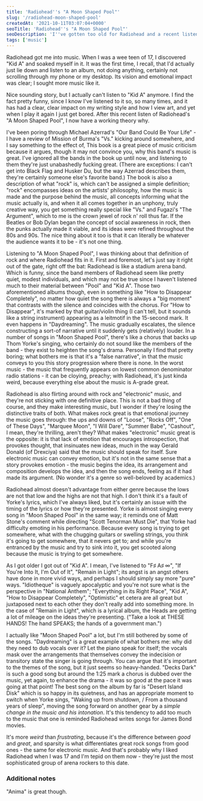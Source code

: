 ```yaml
---
title: 'Radiohead''s "A Moon Shaped Pool"'
slug: '/radiohead-moon-shaped-pool'
createdAt: '2021-10-11T03:07:04+0000'
seoTitle: 'Radiohead''s "A Moon Shaped Pool"'
seoDescription: 'I''ve gotten too old for Radiohead and a recent listen to "A Moon Shaped Pool" has shown me why.'
tags: ['music']
---
```


Radiohead got me into music. When I was a wee teen of 17, I discovered "Kid A" and soaked myself in it. It was the first time, I recall, that I'd actually just lie down and listen to an album, not doing anything, certainly not scrolling through my phone or my desktop. Its vision and emotional impact was clear; I sought more music like it.

Nice sounding story, but I actually can't listen to "Kid A" anymore. I find the fact pretty funny, since I know I've listened to it so, so many times, and it has had a clear, clear impact on my writing style and how I view art, and yet when I play it again I just get bored. After this recent listen of Radiohead's "A Moon Shaped Pool", I now have a working theory why.

I've been poring through Michael Azerrad's "Our Band Could Be Your Life" - I have a review of Mission of Burma's "Vs." kicking around somewhere, and I say something to the effect of, This book is a great piece of music criticism because it argues, though it may not convince you, why this band's music is great. I've ignored all the bands in the book up until now, and listening to them they're just unabashedly fucking great. (There are exceptions: I can't get into Black Flag and Husker Du, but the way Azerrad describes them, they're certainly someone else's favorite band.) The book is also a description of what "rock" is, which can't be assigned a simple definition; "rock" encompasses ideas on the artists' philosophy, how the music is made and the purpose behind the music, all concepts informing what the music actually is, and when it all comes together in an unphony, truly creative way, you get something really special like "Vs." and Fugazi's "The Argument", which to me is the crown jewel of rock n' roll thus far. If the Beatles or Bob Dylan began the concept of social awareness in rock, then the punks actually made it viable, and its ideas were refined throughout the 80s and 90s. The nice thing about it too is that it can literally be whatever the audience wants it to be - it's not one thing.

Listening to "A Moon Shaped Pool", I was thinking about that definition of rock and where Radiohead fits in it. First and foremost, let's just say it right out of the gate, right off the bat: Radiohead is like a stadium arena band. Which is funny, since the band members of Radiohead seem like pretty quiet, modest individuals, and which may not be true since I haven't listened much to their material between "Pool" and "Kid A". Those two aforementioned albums though, even in something like "How to Disappear Completely", no matter how quiet the song there is always a "big moment" that contrasts with the silence and coincides with the chorus. For "How to Disappear", it's marked by that guitar/violin thing (I can't tell, but it sounds like a string instrument) appearing as a leitmotif in the 15-second mark. It even happens in "Daydreaming". The music gradually escalates, the silence constructing a sort-of narrative until it suddenly gets (relatively) louder. In a number of songs in "Moon Shaped Pool", there's like a chorus that backs up Thom Yorke's singing, who certainly do not sound like the members of the band - they exist to heighten the song's drama. Personally I find that pretty boring; what bothers me is that it's a "false narrative", in that the music conveys to you this story progression where there is none. In the worst music - the music that frequently appears on lowest common denominator radio stations - it can be cloying, preachy; with Radiohead, it's just kinda weird, because everything else about the music is A-grade great.

Radiohead is also flirting around with rock and "electronic" music, and they're not sticking with one definitive place. This is not a bad thing of course, and they make interesting music, but I wonder if they're losing the distinctive traits of both. What makes rock great is that emotional journey the music goes through: the ups and downs of "Loose", "Rocks Off", "One of These Days", "Marquee Moon", "I Will Dare", "Summer Babe", "Cashout", I mean, they're thrilling, aren't they? What makes "electronic" music great is the opposite: it is that lack of emotion that encourages introspection, that provokes thought, that insinuates new ideas, much in the way Gerald Donald (of Drexciya) said that the music should speak for itself. Sure electronic music can convey emotion, but it's not in the same sense that a story provokes emotion - the music begins the idea, its arrangement and composition develops the idea, and then the song ends, feeling as if it had made its argument. (No wonder it's a genre so well-beloved by academics.)

Radiohead almost doesn't advantage from either genre because the lows are not that low and the highs are not that high. I don't think it's a fault of Yorke's lyrics, which I've always liked, but it's certainly an issue with the timing of the lyrics or how they're presented. Yorke is almost singing every song in "Moon Shaped Pool" in the same way; it reminds one of Matt Stone's comment while directing "Scott Tenorman Must Die", that Yorke had difficulty emoting in his performance. Because every song is trying to get somewhere, what with the chugging guitars or swelling strings, you think it's going to get somewhere, that it nevers get to; and while you're entranced by the music and try to sink into it, you get scooted along because the music is trying to get somewhere.

As I got older I got out of "Kid A". I mean, I've listened to "F♯ A♯ ∞", "If You're Into It, I'm Out of It", "Remain in Light"; its angst is an angst others have done in more vivid ways, and perhaps I should simply say more "pure" ways. "Idiotheque" is vaguely apocalyptic and you're not sure what is the perspective in "National Anthem"; "Everything in its Right Place", "Kid A", "How to Disappear Completely", "Optimistic" et cetera are all great but juxtaposed next to each other they don't really add into something more. In the case of "Remain in Light", which is a lyrical album, the Heads are getting a lot of mileage on the ideas they're presenting. ("Take a look at THESE HANDS! The hand SPEAKS; the hands of a government man.")

I actually like "Moon Shaped Pool" a lot, but I'm still bothered by some of the songs. "Daydreaming" is a great example of what bothers me: why did they need to dub vocals over it? Let the piano speak for itself; the vocals mask over the arrangements that themselves convey the indecision or transitory state the singer is going through. You can argue that it's important to the themes of the song, but it just seems so heavy-handed. "Decks Dark" is such a good song but around the 1:25 mark a chorus is dubbed over the music, yet again, to enhance the drama - it was so good at the pace it was going at that point! The best song on the album by far is "Desert Island Disk" which is so happy in its quietness, and has an appropriate moment to switch when Yorke sings, "Waking up from shutdown, / From a thousand years of sleep", moving the song forward on another gear by a _simple change in the music and his intonation_. It's this tendency to add too much to the music that one is reminded Radiohead writes songs for James Bond movies.

It's more _weird_ than _frustrating_, because it's the difference between _good_ and _great_, and sparsity is what differentiates great rock songs from good ones - the same for electronic music. And that's probably why I liked Radiohead when I was 17 and I'm tepid on them now - they're just the most sophisticated group of arena rockers to this date.

### Additional notes

"Anima" is great though.
